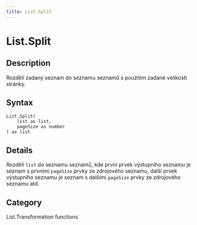 ```yaml
---
title: List.Split
---
```


# List.Split


## Description

Rozdělí zadaný seznam do seznamu seznamů s použitím zadané velikosti stránky.


## Syntax

```powerquery
List.Split(
    list as list,
    pageSize as number
) as list
```


## Details

Rozdělí <code>list</code> do seznamu seznamů, kde první prvek výstupního seznamu je seznam s prvními <code>pageSize</code> prvky ze zdrojového seznamu,    další prvek výstupního seznamu je seznam s dalšími <code>pageSize</code> prvky ze zdrojového seznamu atd.



## Category
List.Transformation functions

